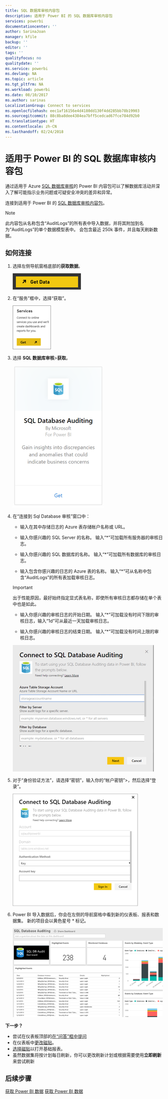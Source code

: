 ```yaml
---
title: SQL 数据库审核内容包
description: 适用于 Power BI 的 SQL 数据库审核内容包
services: powerbi
documentationcenter: ''
author: SarinaJoan
manager: kfile
backup: ''
editor: ''
tags: ''
qualityfocus: no
qualitydate: ''
ms.service: powerbi
ms.devlang: NA
ms.topic: article
ms.tgt_pltfrm: NA
ms.workload: powerbi
ms.date: 08/10/2017
ms.author: sarinas
LocalizationGroup: Connect to services
ms.openlocfilehash: eec1af16156e4d4180dd130f4dd285bb78b19903
ms.sourcegitcommit: 88c8ba8dee4384ea7bff5cedcad67fce784d92b0
ms.translationtype: HT
ms.contentlocale: zh-CN
ms.lasthandoff: 02/24/2018
---
```

# <a name="sql-database-auditing-content-pack-for-power-bi"></a>适用于 Power BI 的 SQL 数据库审核内容包
通过适用于 Azure [SQL 数据库审核](http://azure.microsoft.com/documentation/articles/sql-database-auditing-get-started/)的 Power BI 内容包可以了解数据库活动并深入了解可能指示业务问题或可疑安全冲突的差异和异常。 

连接到适用于 Power BI 的 [SQL 数据库审核内容包](https://app.powerbi.com/getdata/services/sql-db-auditing)。

>[!NOTE]
>此内容包从名称包含“AuditLogs”的所有表中导入数据，并将其附加到名为“AuditLogs”的单个数据模型表中。 会包含最近 250k 事件，并且每天刷新数据。

## <a name="how-to-connect"></a>如何连接
1. 选择左侧导航窗格底部的**获取数据**。
   
   ![](media/service-connect-to-azure-sql-database-auditing/pbi_getdata.png) 
2. 在“服务”框中，选择“获取”。
   
   ![](media/service-connect-to-azure-sql-database-auditing/pbi_getservices.png) 
3. 选择 **SQL 数据库审核**\>**获取**。
   
   ![](media/service-connect-to-azure-sql-database-auditing/sqldbaudit.png)
4. 在“连接到 Sql Database 审核”窗口中：
   
   - 输入在其中存储日志的 Azure 表存储帐户名称或 URL。
   
   - 输入你感兴趣的 SQL Server 的名称。 输入“\*”可加载所有服务器的审核日志。
   
   - 输入你感兴趣的 SQL 数据库的名称。 输入“\*”可加载所有数据库的审核日志。
   
   - 输入包含你感兴趣的日志的 Azure 表的名称。 输入“\*”可从名称中包含“AuditLogs”的所有表加载审核日志。
   
   >[!IMPORTANT]
   >出于性能原因，最好始终指定显式表名称，即使所有审核日志都存储在单个表中也是如此。
   
   - 输入你感兴趣的审核日志的开始日期。 输入“\*”可加载没有时间下限的审核日志，输入“1d”可从最近一天加载审核日志。
   
   - 输入你感兴趣的审核日志的结束日期。 输入“\*”可加载没有时间上限的审核日志。
   
   ![](media/service-connect-to-azure-sql-database-auditing/dbauditing_param.png)
5. 对于“身份验证方法”，请选择“密钥”，输入你的“帐户密钥”\>，然后选择“登录”。
   
   ![](media/service-connect-to-azure-sql-database-auditing/pbi_sqlauditing3.png)
6. Power BI 导入数据后，你会在左侧的导航窗格中看到新的仪表板、报表和数据集。 新的项目会以黄色星号 \* 标记。
   
   ![](media/service-connect-to-azure-sql-database-auditing/pbi_sqldbauditingnewdash.png)

**下一步？**

* 尝试在仪表板顶部的[在“问答”框中提问](power-bi-q-and-a.md)
* 在仪表板中[更改磁贴](service-dashboard-edit-tile.md)。
* [选择磁贴](service-dashboard-tiles.md)以打开基础报表。
* 虽然数据集将按计划每日刷新，你可以更改刷新计划或根据需要使用**立即刷新**来尝试刷新

## <a name="next-steps"></a>后续步骤
[获取 Power BI 数据](service-get-data.md)
[获取 Power BI 数据](service-get-started.md)

